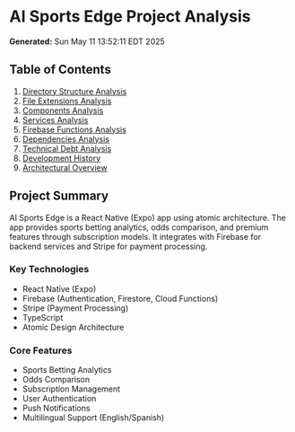 # AI Sports Edge Project Analysis

**Generated:** Sun May 11 13:52:11 EDT 2025

## Table of Contents

1. [Directory Structure Analysis](./directory-structure.md)
2. [File Extensions Analysis](./file-extensions.md)
3. [Components Analysis](./components-analysis.md)
4. [Services Analysis](./services-analysis.md)
5. [Firebase Functions Analysis](./firebase-functions-analysis.md)
6. [Dependencies Analysis](./dependencies-analysis.md)
7. [Technical Debt Analysis](./technical-debt-analysis.md)
8. [Development History](./development-history.md)
9. [Architectural Overview](./architectural-overview.md)

## Project Summary

AI Sports Edge is a React Native (Expo) app using atomic architecture. The app provides sports betting analytics, odds comparison, and premium features through subscription models. It integrates with Firebase for backend services and Stripe for payment processing.

### Key Technologies

- React Native (Expo)
- Firebase (Authentication, Firestore, Cloud Functions)
- Stripe (Payment Processing)
- TypeScript
- Atomic Design Architecture

### Core Features

- Sports Betting Analytics
- Odds Comparison
- Subscription Management
- User Authentication
- Push Notifications
- Multilingual Support (English/Spanish)
